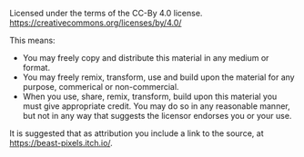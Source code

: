 Licensed under the terms of the CC-By 4.0 license.
https://creativecommons.org/licenses/by/4.0/

This means:
- You may freely copy and distribute this material in any medium or format.
- You may freely remix, transform, use and build upon the material for any purpose, commerical or non-commercial.
- When you use, share, remix, transform, build upon this material you must give appropriate credit. You may do so in any reasonable manner, but not in any way that suggests the licensor endorses you or your use. 

It is suggested that as attribution you include a link to the source, at https://beast-pixels.itch.io/.
